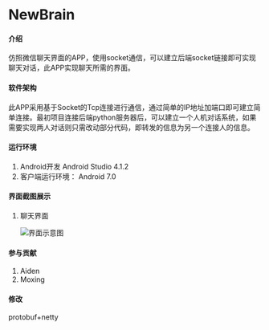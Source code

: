 # NewBrain

#### 介绍
仿照微信聊天界面的APP，使用socket通信，可以建立后端socket链接即可实现聊天对话，此APP实现聊天所需的界面。

#### 软件架构
此APP采用基于Socket的Tcp连接进行通信，通过简单的IP地址加端口即可建立简单连接。最初项目连接后端python服务器后，可以建立一个人机对话系统，如果需要实现两人对话则只需改动部分代码，即转发的信息为另一个连接人的信息。


#### 运行环境

1. Android开发
Android Studio 4.1.2
2. 客户端运行环境：
Android 7.0

#### 界面截图展示

1. 聊天界面

    ![界面示意图](https://images.gitee.com/uploads/images/2022/0314/101421_fb2fee07_4947469.png "屏幕截图.png")

#### 参与贡献

1.  Aiden
2.  Moxing


#### 修改
 protobuf+netty